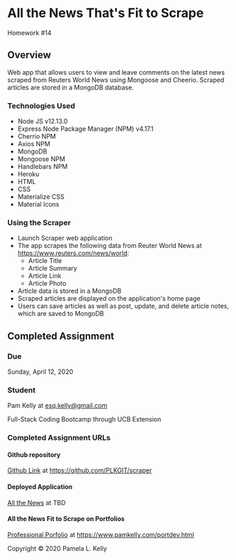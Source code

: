 # All the News That's Fit to Scrape
Homework #14

## Overview
Web app that allows users to view and leave comments on the latest news scraped from Reuters World News using Mongoose and Cheerio. Scraped articles are stored in a MongoDB database.

### Technologies Used
  * Node JS v12.13.0
  * Express Node Package Manager (NPM) v4.17.1
  * Cherrio NPM
  * Axios NPM
  * MongoDB
  * Mongoose NPM
  * Handlebars NPM
  * Heroku
  * HTML
  * CSS
  * Materialize CSS
  * Material Icons

### Using the Scraper
  * Launch Scraper web application
  * The app scrapes the following data from Reuter World News at https://www.reuters.com/news/world:
     * Article Title
     * Article Summary
     * Article Link
     * Article Photo
  * Article data is stored in a MongoDB
  * Scraped articles are displayed on the application's home page
  * Users can save articles as well as post, update, and delete article notes, which are saved to MongoDB

## Completed Assignment

### Due
Sunday, April 12, 2020

### Student
Pam Kelly at [esq.kelly@gmail.com](mailto:esq.kelly@gmail.com)

Full-Stack Coding Bootcamp through UCB Extension

### Completed Assignment URLs
#### Github repository
[Github Link](https://github.com/PLKGIT/scraper) at https://github.com/PLKGIT/scraper
#### Deployed Application
[All the News](TBD) at TBD
#### All the News Fit to Scrape on Portfolios
[Professional Porfolio](https://www.pamkelly.com/portdev.html) at https://www.pamkelly.com/portdev.html

Copyright &copy; 2020 Pamela L. Kelly